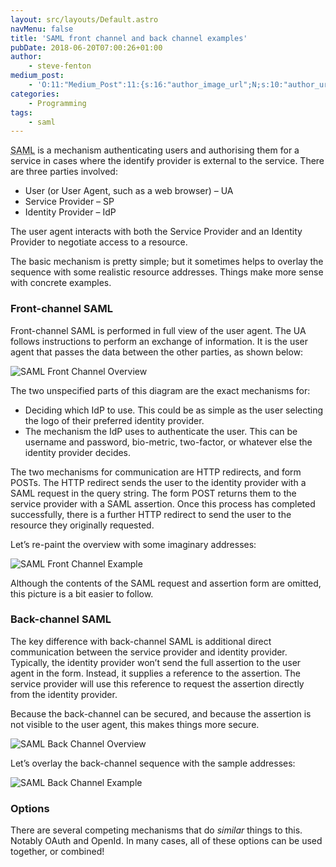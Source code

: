 ```yaml
---
layout: src/layouts/Default.astro
navMenu: false
title: 'SAML front channel and back channel examples'
pubDate: 2018-06-20T07:00:26+01:00
author:
    - steve-fenton
medium_post:
    - 'O:11:"Medium_Post":11:{s:16:"author_image_url";N;s:10:"author_url";N;s:11:"byline_name";N;s:12:"byline_email";N;s:10:"cross_link";s:3:"yes";s:2:"id";N;s:21:"follower_notification";s:3:"yes";s:7:"license";s:19:"all-rights-reserved";s:14:"publication_id";s:2:"-1";s:6:"status";s:5:"draft";s:3:"url";N;}'
categories:
    - Programming
tags:
    - saml
---
```


<abbr title="Security Assertion Markup Language">SAML</abbr> is a mechanism authenticating users and authorising them for a service in cases where the identify provider is external to the service. There are three parties involved:

- User (or User Agent, such as a web browser) – UA
- Service Provider – SP
- Identity Provider – IdP

The user agent interacts with both the Service Provider and an Identity Provider to negotiate access to a resource.

The basic mechanism is pretty simple; but it sometimes helps to overlay the sequence with some realistic resource addresses. Things make more sense with concrete examples.

### Front-channel SAML

Front-channel SAML is performed in full view of the user agent. The UA follows instructions to perform an exchange of information. It is the user agent that passes the data between the other parties, as shown below:

![SAML Front Channel Overview](https://www.stevefenton.co.uk/wp-content/uploads/2018/06/SAML-front-channel-overview.png)

The two unspecified parts of this diagram are the exact mechanisms for:

- Deciding which IdP to use. This could be as simple as the user selecting the logo of their preferred identity provider.
- The mechanism the IdP uses to authenticate the user. This can be username and password, bio-metric, two-factor, or whatever else the identity provider decides.

The two mechanisms for communication are HTTP redirects, and form POSTs. The HTTP redirect sends the user to the identity provider with a SAML request in the query string. The form POST returns them to the service provider with a SAML assertion. Once this process has completed successfully, there is a further HTTP redirect to send the user to the resource they originally requested.

Let’s re-paint the overview with some imaginary addresses:

![SAML Front Channel Example](https://www.stevefenton.co.uk/wp-content/uploads/2018/06/SAML-front-channel-example.png)

Although the contents of the SAML request and assertion form are omitted, this picture is a bit easier to follow.

### Back-channel SAML

The key difference with back-channel SAML is additional direct communication between the service provider and identity provider. Typically, the identity provider won’t send the full assertion to the user agent in the form. Instead, it supplies a reference to the assertion. The service provider will use this reference to request the assertion directly from the identity provider.

Because the back-channel can be secured, and because the assertion is not visible to the user agent, this makes things more secure.

![SAML Back Channel Overview](https://www.stevefenton.co.uk/wp-content/uploads/2018/06/SAML-back-channel-overview.png)

Let’s overlay the back-channel sequence with the sample addresses:

![SAML Back Channel Example](https://www.stevefenton.co.uk/wp-content/uploads/2018/06/SAML-back-channel-example.png)

### Options

There are several competing mechanisms that do *similar* things to this. Notably OAuth and OpenId. In many cases, all of these options can be used together, or combined!
